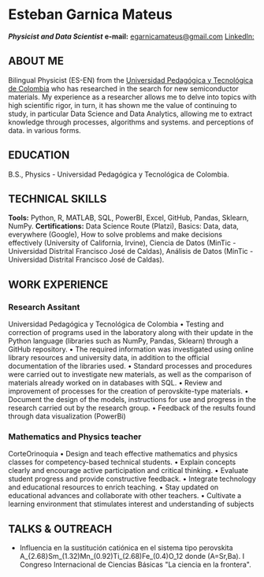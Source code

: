 # Esteban Garnica Mateus
***Physicist and Data Scientist***
**e-mail:** egarnicamateus@gmail.com
[LinkedIn:](https://www.linkedin.com/in/esteban-garnica-mateus/)
## ABOUT ME
Bilingual Physicist (ES-EN) from the [Universidad Pedagógica y Tecnológica de Colombia](https://www.uptc.edu.co/sitio) who has researched in the search for new semiconductor materials. My experience as a researcher allows me to delve into topics with high scientific rigor, in turn, it has shown me the value of continuing to study, in particular Data Science and Data Analytics, allowing me to extract knowledge through processes, algorithms and systems. and perceptions of data. in various forms.
## EDUCATION 
B.S., Physics - Universidad Pedagógica y Tecnológica de Colombia.
## TECHNICAL SKILLS
**Tools:** Python, R, MATLAB, SQL, PowerBI, Excel, GitHub, Pandas, Sklearn, NumPy.
**Certifications:** Data Science Route (Platzi), Basics: Data, data, everywhere (Google), How to solve problems and make decisions effectively (University of California, Irvine), Ciencia de Datos (MinTic - Universidad Distrital Francisco José de Caldas), Análisis de Datos (MinTic - Universidad Distrital Francisco José de Caldas).
## WORK EXPERIENCE
### Research Assitant
Universidad Pedagógica y Tecnológica de Colombia
•	Testing and correction of programs used in the laboratory along with their update in the Python language (libraries such as NumPy, Pandas, Sklearn) through a GitHub repository.
•	The required information was investigated using online library resources and university data, in addition to the official documentation of the libraries used.
•	Standard processes and procedures were carried out to investigate new materials, as well as the comparison of materials already worked on in databases with SQL.
•	Review and improvement of processes for the creation of perovskite-type materials.
•	Document the design of the models, instructions for use and progress in the research carried out by the research group.
•	Feedback of the results found through data visualization (PowerBi)
### Mathematics and Physics teacher
CorteOrinoquia
•	Design and teach effective mathematics and physics classes for competency-based technical students.
•	Explain concepts clearly and encourage active participation and critical thinking.
•	Evaluate student progress and provide constructive feedback.
•	Integrate technology and educational resources to enrich teaching.
•	Stay updated on educational advances and collaborate with other teachers.
•	Cultivate a learning environment that stimulates interest and understanding of subjects
## TALKS & OUTREACH
+ Influencia en la sustitución catiónica en el sistema tipo perovskita A_{2.68}Sm_(1.32)Mn_(0.92)Ti_(2.68)Fe_(0.4)O_12 donde (A=Sr,Ba). I Congreso Internacional de Ciencias Básicas "La ciencia en la frontera".
